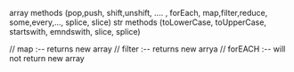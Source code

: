 array methods (pop,push, shift,unshift, .... , forEach, map,filter,reduce, some,every,..., splice, slice)
str methods (toLowerCase, toUpperCase, startswith, emndswith, slice, splice)


// map :-- returns new array
// filter :-- returns new arrya
// forEACH :-- will not return new array